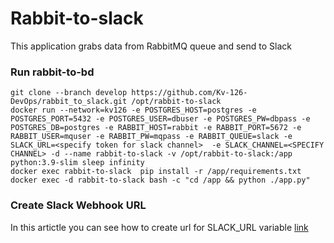# Rabbit-to-slack

This application grabs data from RabbitMQ queue and send to Slack

### Run rabbit-to-bd
    git clone --branch develop https://github.com/Kv-126-DevOps/rabbit_to_slack.git /opt/rabbit-to-slack
    docker run --network=kv126 -e POSTGRES_HOST=postgres -e POSTGRES_PORT=5432 -e POSTGRES_USER=dbuser -e POSTGRES_PW=dbpass -e POSTGRES_DB=postgres -e RABBIT_HOST=rabbit -e RABBIT_PORT=5672 -e RABBIT_USER=mquser -e RABBIT_PW=mqpass -e RABBIT_QUEUE=slack -e SLACK_URL=<specify token for slack channel>  -e SLACK_CHANNEL=<SPECIFY CHANNEL> -d --name rabbit-to-slack -v /opt/rabbit-to-slack:/app python:3.9-slim sleep infinity
    docker exec rabbit-to-slack  pip install -r /app/requirements.txt
    docker exec -d rabbit-to-slack bash -c "cd /app && python ./app.py"
	

### Create Slack Webhook URL
In this artictle you can see how to create url for SLACK_URL variable [link](https://medium.com/@sharan.aadarsh/sending-notification-to-slack-using-python-8b71d4f622f3)